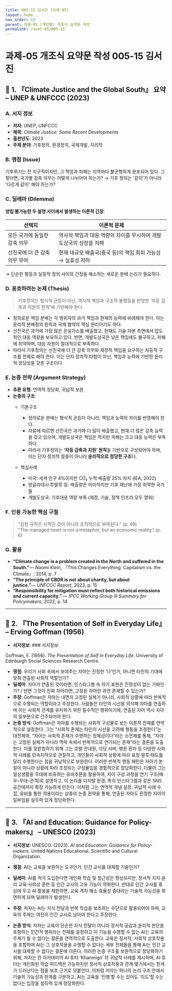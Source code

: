 ```yaml
---
title: 005-15 김서진 (과제-05)
layout: home
nav_order: 15
parent: 과제-05 (개인별) 개조식 요약문 작성
permalink: /asmt-05/005-15
---
```


# 과제-05 개조식 요약문 작성 005-15 김서진 

## 📘 1. 『Climate Justice and the Global South』 요약 – UNEP & UNFCCC (2023)

### A. 서지 정보  
- **저자**: UNEP, UNFCCC 
- **제목**: *Climate Justice: Some Recent Developments*  
- **출판년도**: 2023  
- **주제 분야**: 기후정의, 환경정치, 국제개발, 지리학


### B. 쟁점 (Issue)  
기후위기는 전 지구적이지만, 그 책임과 피해는 지역마다 불균형하게 분포되어 있다. 그렇다면, 국가별 감축 의무는 어떻게 나뉘어야 하는가?
→ 기후 정의는 '같이'가 아니라 '다르게 같이' 해야 하는가?


### C. 딜레마 (Dilemma)  
**양립 불가능한 두 설명 사이에서 발생하는 이론적 긴장**:

| 선택지 | 이론적 문제 |
|--------|-------------|
| 모든 국가에 동일한 감축 의무 | 역사적 책임과 대응 역량의 차이를 무시하여 개발도상국의 성장을 저해 |
| 선진국에 더 큰 감축 의무 부여 | 현재 대규모 배출국(중국 등)의 책임 회피 가능성 → 실효성 저하 |

→ 단순한 평등과 실질적 정의 사이의 긴장을 해소하는 새로운 분배 논리가 필요하다.


### D. 옹호하려는 논제 (Thesis)  
> 기후정의는 형식적 균등이 아닌, 역사적 책임과 구조적 불평등을 반영한 '차등 감축과 지원의 원칙'에 기반해야 한다.
- 정의로운 책임 분배는 각 행위자의 과거 책임과 현재의 능력에 비례해야 한다. 이는 윤리적 분배정의 원칙과 국제 협약의 핵심 원리이기도 하다.
- 선진국은 과거에 가장 많은 온실가스를 배출했고, 현재도 기술·자본 측면에서 압도적인 대응 역량을 보유하고 있다. 반면, 개발도상국은 낮은 책임에도 불구하고, 피해에 취약하며, 대응 자원이 절대적으로 부족하다.
- 따라서 기후정의는 선진국에 더 큰 감축 의무와 재정적 책임을 요구하는 차등적 구조를 전제로 해야 한다. 이는 단지 정치적 타협이 아닌, 책임과 능력에 기반한 윤리적 정당성을 갖춘 구조이다.

### E. 논증 전략 (Argument Strategy)  
- **추론 유형**: 연역적 정당화, 귀납적 보완 
- **논증의 구조**:
  - 기본구조
    - 정의로운 분배는 형식적 균등이 아니라, 책임과 능력의 차이를 반영해야 한다.
    - 자료에 따르면 선진국은 과거에 더 많이 배출했고, 현재 더 많은 감축 능력을 갖고 있으며, 개발도상국은 책임은 적지만 피해는 크고 대응 능력은 부족하다.
    - 따라서 기후정의는 **‘차등 감축과 지원’ 원칙**을 기반으로 구성되어야 하며, 이는 단지 정치적 절충이 아니라 **윤리적으로 정당한 구조**다.

  - 핵심사례
    - 미국: 세계 인구 4%이지만 CO₂ 누적 배출량 25% 차지 (IEA, 2022)
    - 방글라데시·투발루 등: 배출량은 미미하지만 기후 재난에 가장 취약한 국가들
    - 개발도상국: 기후대응 역량 부족 (재정, 기술, 정책 인프라 모두 열위)


### F. 인용 가능한 핵심 구절
> “감정 규칙은 사적인 것이 아니라 조직적으로 부여된다.” (p. 49)  
> “The managed heart is not a metaphor, but an economic reality.” (p. 6)


### G. 활용
- **“Climate change is a problem created in the North and suffered in the South.”**— *Naomi Klein*, 『This Changes Everything: Capitalism vs. the Climate』, 2014, p. 7
- **“The principle of CBDR is not about charity, but about justice.”**— *UNFCCC Report*, 2023, p. 15
- **“Responsibility for mitigation must reflect both historical emissions and current capacity.”** — *IPCC Working Group III Summary for Policymakers*, 2022, p. 14

---

## 📘 2. 『The Presentation of Self in Everyday Life』 – Erving Goffman (1956)

- **서지정보**: ### 서지정보

Goffman, E. (1956). *The Presentation of Self in Everyday Life*. University of Edinburgh Social Sciences Research Centre.

- **쟁점**: 우리가 사회 속에서 보여주는 자아는 진정한 ‘나’인가, 아니면 타인의 기대에 맞춰 연출된 사회적 역할인가?  
- **딜레마**: 자아가 연출된 것이라면, 인스타그램 속 자기 표현은 진정성이 없는 가짜인가? / 반면 그것이 진짜 자아라면, 고정된 자아란 과연 존재할 수 있는가?
- **주장**: Goffman은 자아는 내면의 고정된 실체가 아니라, 사회적 상황에 따라 반복적으로 수행되는 역할이라고 주장한다. 사람들은 타인의 시선을 의식해 자아를 연출하며 이는 사회적 관계를 유지하기 위한 필수적인 행위이기에, 연출된 자아 역시 자아의 일부분으로 간주되어야 한다.
- **논증 방식**: Goffman은 자아를 수행되는 사회적 구성물로 보는 이론적 전제를 연역적으로 설정한다. 그는 “사회적 존재는 타인의 시선을 고려해 행동을 조정한다”는 대전제와, “자아는 사회적 존재가 수행하는 정체성이다”라는 소전제를 통해, “자아는 고정된 실체가 아니라 맥락 속에서 반복적으로 연기되는 존재”라는 결론을 도출한다. 이를 뒷받침하기 위해 그는 호텔 안내원, 식당 서버, 병원 환자 등 다양한 사회적 사례를 민속지적으로 관찰하고, 개인들이 사회적 상황에 따라 표정·말투·태도를 달리 수행한다는 점을 귀납적으로 보완한다. 이러한 반복적 행동 패턴은 자아가 본질이 아니라 상황에 따라 조정되는 구성물임을 경험적으로 정당화한다. 더불어 그는 일상생활을 무대에 비유하는 유비추론을 활용하여, 자아 구성 과정을 연기 구조(배우–무대–관객)로 설명하고, 이 논리를 디지털 환경, 특히 인스타그램과 같은 SNS 공간에까지 확장 가능하게 만든다. 이처럼 그는 연역적 개념 설정, 귀납적 사례 수집, 유비를 통한 적용이라는 삼중의 논증 전략을 통해, 연출된 자아도 진정한 자아의 일부임을 설득력 있게 정당화한다.

---

## 📘 3. 『AI and Education: Guidance for Policy-makers』 – UNESCO (2023)

- **서지정보**: UNESCO. (2023). *AI and Education: Guidance for Policy-makers*. United Nations Educational, Scientific and Cultural Organization.

- **쟁점**: AI는 교육을 보완하는 도구인가, 인간 교사를 대체할 기술인가?
- **딜레마**: AI를 적극 도입한다면 개인화 학습 및 접근성은 향상되지만, 정서적 지지·윤리 교육·사회성 훈련 등 인간 교사의 고유 기능이 약화된다. 반대로 인간 교사를 중심에 두고 AI 활용을 제한하면, 교육 격차 해소·효율성 증대라는 기술적 가능성을 외면하게 되며 딜레마가 발생한다. 
- **주장**: 저자는 AI는 지식 전달과 반복 학습을 보조하는 수단으로 활용되어야 하며, 교육의 주체는 여전히 인간 교사로 남아야 한다고 주장한다.
- **논증 방식**: 저자는 교육이 단순한 지식 전달이 아니라 정서적 공감과 윤리적 판단을 포함하는 인간적 행위라는 전제를 설정하고 이 기능을 수행할 수 없는 AI는 교육의 주체가 될 수 없다는 결론을 연역적으로 도출한다. 교육은 정서적, 사회적 상호작용을 포함하며 AI는 그 상호작용을 수행할 수 없다는 세부 전제들을 통해 AI는 인간 교사를 대체할 수 없다는 결론에 이른다. 이러한 논증 구조를 보완적으로 정당화하기 위해, 저자는 칸 아카데미의 AI 튜터 ‘Khanmigo’ 의 귀납적 사례를 제시하며, AI 튜터는 개인화된 학습 피드백은 가능하지만 정서적 상호작용과 관계 맺기에서는 한계가 드러난다는 점을 보조 근거로 덧붙인다. 이처럼 저자는 하나의 논리 구조 안에서 기술의 가능성과 한계를 구분하고, AI는 교육을 ‘진행’할 수는 있어도 ‘지도’할 수는 없다는 입장을 설득력 있게 정당화한다.


